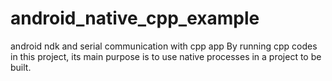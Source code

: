 # android_native_cpp_example
android ndk and serial communication with cpp app 
By running cpp codes in this project, its main purpose is to use native processes in a project to be built.
